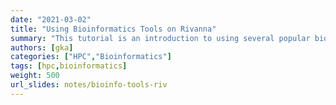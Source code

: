 ```yaml
---
date: "2021-03-02"
title: "Using Bioinformatics Tools on Rivanna"
summary: "This tutorial is an introduction to using several popular bioinformatics tools on Rivanna."
authors: [gka]
categories: ["HPC","Bioinformatics"]
tags: [hpc,bioinformatics]
weight: 500
url_slides: notes/bioinfo-tools-riv
---
```


